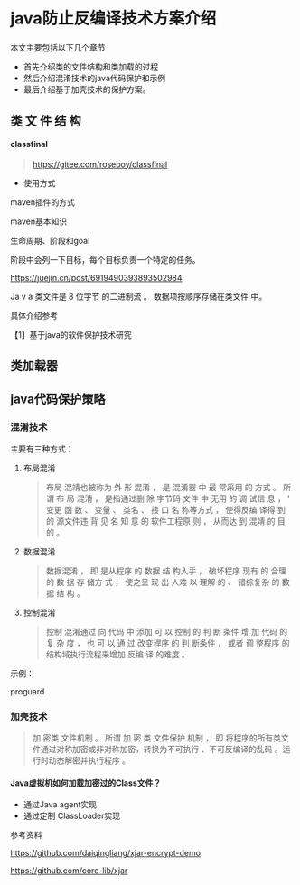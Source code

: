# java防止反编译技术方案介绍

### 

本文主要包括以下几个章节

- 首先介绍类的文件结构和类加载的过程
- 然后介绍混淆技术的java代码保护和示例
- 最后介绍基于加壳技术的保护方案。

## 类 文 件 结 构

#### classfinal

> https://gitee.com/roseboy/classfinal

- 使用方式

maven插件的方式

maven基本知识

生命周期、阶段和goal


阶段中会列一下目标，每个目标负责一个特定的任务。


https://juejin.cn/post/6919490393893502984

Ja v a 类文件是 8 位字节 的二进制流 。 数据项按顺序存储在类文件 中。


具体介绍参考

【1】基于java的软件保护技术研究



## 类加载器


## java代码保护策略

### 混淆技术

主要有三种方式：

1. 布局混淆

   > 布局 混靖也被称为 外 形 混淆 ， 是 混淆器 中 最 常采用 的 方式 。 所谓 布 局 混清 ， 是指通过删 除 字节码 文件 中 无用 的 调 试信 息 ， ’ 变更 函 数 、 变量 、 类名 、 接 口 名 称等方式 ， 使得反编 译得 到 的 源文件违 背 见 名 知 意 的 软件工程原 则 ， 从而达 到 混靖 的 目 的 。 

   

2. 数据混淆

   >  数据混淆 ， 即 是从程序 的 数据 结 构入手 ， 破坏程序 现有 的 合理 的 数 据 存 储方 式 ， 使之呈 现 出 人难 以 理解 的 、 错综复杂 的 数据 结 构 。 

3. 控制混淆

   > 控制 混淆通过 向 代码 中 添加 可 以 控制 的 判 断 条件 增 加 代码 的 复 杂 度 ， 也 可 以 通 过 改变稈序 的 判 断条件 ， 或者 调 整程序 的 结构域执行流程来增加 反编 译 的难度 。



示例：

proguard



### 加壳技术

>  加 密类 文件机制 。 所谓 加 密 类 文件保护 机制 ， 即 将程序的所有类文件通过对称加密或非对称加密，转换为不可执行 、不可反编译的乱码 。运行时动态解密并执行程序 。 



#### Java虚拟机如何加载加密过的Class文件？

- 通过Java agent实现
- 通过定制 ClassLoader实现



参考资料

https://github.com/daiqingliang/xjar-encrypt-demo

https://github.com/core-lib/xjar
